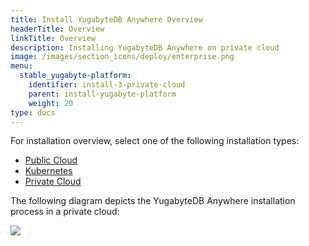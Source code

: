 ```yaml
---
title: Install YugabyteDB Anywhere Overview
headerTitle: Overview
linkTitle: Overview
description: Installing YugabyteDB Anywhere on private cloud
image: /images/section_icons/deploy/enterprise.png
menu:
  stable_yugabyte-platform:
    identifier: install-3-private-cloud
    parent: install-yugabyte-platform
    weight: 20
type: docs
---
```


For installation overview, select one of the following installation types:

<ul class="nav nav-tabs-alt nav-tabs-yb">
  <li >
    <a href="../public-cloud/" class="nav-link">
      <i class="fa-solid fa-cloud"></i>
      Public Cloud
    </a>
  </li>

  <li>
    <a href="../kubernetes/" class="nav-link">
      <i class="fa-regular fa-dharmachakra" aria-hidden="true"></i>
      Kubernetes
    </a>
  </li>

  <li >
    <a href="../private-cloud/" class="nav-link active">
      <i class="fa-solid fa-link-slash"></i>
      Private Cloud
    </a>
  </li>
</ul>

The following diagram depicts the YugabyteDB Anywhere installation process in a private cloud:

<div class="image-with-map">
<img src="/images/ee/flowchart/yb-install-private-cloud.png" usemap="#image-map">

<map name="image-map">
    <area alt="Install platform" title="Install platform" href="/preview/yugabyte-platform/install-yugabyte-platform/" coords="525,204,377,57" shape="rect" style="top: 2.6%;height: 9%;left: 41%;width: 18%;">
    <area alt="Pre reqs" title="Pre reqs" href="/preview/yugabyte-platform/install-yugabyte-platform/prerequisites/" coords="323,255,572,412" shape="rect" style="top: 14%;height: 8.6%;left: 36%;width: 28%;">
    <area alt="Prepare on prem nodes" title="Prepare on prem nodes" href="/preview/yugabyte-platform/install-yugabyte-platform/prepare-on-prem-nodes/" coords="307,1371,597,1429" shape="rect" style="top: 73.4%;height: 3.6%;left: 33%;width: 34%;">
    <area alt="Online installation" title="Online installation" href="/preview/yugabyte-platform/install-yugabyte-platform/install-software/default/" coords="239,907,396,970" shape="rect" style="top: 48.7%;height: 3.5%;left: 25%;width: 20%;">
    <area alt="Airgapped installation" title="Airgapped installation" href="/preview/yugabyte-platform/install-yugabyte-platform/install-software/airgapped/" coords="512,909,663,967" shape="rect" style="top: 48.7%;height: 3.5%;left: 55%;width: 20%;">
    <area alt="Airgapped installation - pre reqs" title="Airgapped installation - pre reqs" href="/preview/yugabyte-platform/install-yugabyte-platform/install-software/airgapped/" coords="482,1008,688,1141" shape="rect" style="top: 54%;height: 8%;left: 53%;width: 24%;">
    <area alt="Online installation - pre reqs" title="Online installation - pre reqs" href="/preview/yugabyte-platform/install-yugabyte-platform/install-software/default/" coords="" shape="rect" style="top: 54%;height: 5%;left: 23%;width: 24%;">
</map>
</div>
